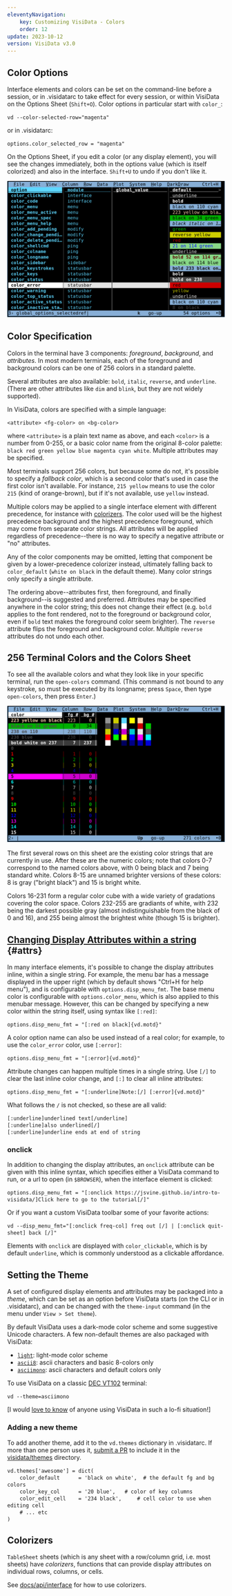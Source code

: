 ```yaml
---
eleventyNavigation:
    key: Customizing VisiData - Colors
    order: 12
update: 2023-10-12
version: VisiData v3.0
---
```


## Color Options

Interface elements and colors can be set on the command-line before a session, or in .visidatarc to take effect for every session, or within VisiData on the Options Sheet (`Shift+O`).  Color options in particular start with `color_`:

    vd --color-selected-row="magenta"

or in .visidatarc:

    options.color_selected_row = "magenta"

On the Options Sheet, if you edit a color (or any display element), you will see the changes immediately, both in the options value (which is itself colorized) and also in the interface.  `Shift+U` to undo if you don't like it.

![vd color options sheet](/docs/assets/vd-screenshot-options-colors.png)

## Color Specification

Colors in the terminal have 3 components: *foreground*, *background*, and *attributes*.
In most modern terminals, each of the foreground and background colors can be one of 256 colors in a standard palette.

Several attributes are also available: `bold`, `italic`, `reverse`, and `underline`.  (There are other attributes like `dim` and `blink`, but they are not widely supported).

In VisiData, colors are specified with a simple language:

    <attribute> <fg-color> on <bg-color>

where `<attribute>` is a plain text name as above, and each `<color>` is a number from 0-255, or a basic color name from the original 8-color palette: `black red green yellow blue magenta cyan white`.
Multiple attributes may be specified.

Most terminals support 256 colors, but because some do not, it's possible to specify a *fallback color*, which is a second color that's used in case the first color isn't available.
For instance, `215 yellow` means to use the color `215` (kind of orange-brown), but if it's not available, use `yellow` instead.

Multiple colors may be applied to a single interface element with different precedence, for instance with [colorizers](docs/api/interface).
The color used will be the highest precedence background and the highest precedence foreground, which may come from separate color strings.  All attributes will be applied regardless of precedence--there is no way to specify a negative attribute or "no" attributes.

Any of the color components may be omitted, letting that component be given by a lower-precedence colorizer instead, ultimately falling back to `color_default` (`white on black` in the default theme).
Many color strings only specify a single attribute.

The ordering above--attributes first, then foreground, and finally background--is suggested and preferred.
Attributes may be specified anywhere in the color string; this does not change their effect (e.g. `bold` applies to the font rendered, not to the foreground or background color, even if `bold` text makes the foreground color seem brighter).
The `reverse` attribute flips the foreground and background color.  Multiple `reverse` attributes do not undo each other.

## 256 Terminal Colors and the Colors Sheet

To see all the available colors and what they look like in your specific terminal, run the `open-colors` command.  (This command is not bound to any keystroke, so must be executed by its longname; press `Space`, then type `open-colors`, then press `Enter`.)

![vd open-colors](/docs/assets/vd-screenshot-colors-sheet.png)

The first several rows on this sheet are the existing color strings that are currently in use.
After these are the numeric colors; note that colors 0-7 correspond to the named colors above, with 0 being black and 7 being standard white.  Colors 8-15 are unnamed brighter versions of these colors: 8 is gray ("bright black") and 15 is bright white.

Colors 16-231 form a regular color cube with a wide variety of gradations covering the color space.
Colors 232-255 are gradiants of white, with 232 being the darkest possible gray (almost indistinguishable from the black of 0 and 16), and 255 being almost the brightest white (though 15 is brighter).

## [Changing Display Attributes within a string](#attrs) {#attrs}

In many interface elements, it's possible to change the display attributes inline, within a single string.
For example, the menu bar has a message displayed in the upper right (which by default shows "Ctrl+H for help menu"), and is configurable with `options.disp_menu_fmt`.
The base menu color is configurable with `options.color_menu`, which is also applied to this menubar message.
However, this can be changed by specifying a new color within the string itself, using syntax like `[:red]`:

    options.disp_menu_fmt = "[:red on black]{vd.motd}"

A color option name can also be used instead of a real color; for example, to use the `color_error` color, use `[:error]`:

    options.disp_menu_fmt = "[:error]{vd.motd}"

Attribute changes can happen multiple times in a single string.
Use `[/]` to clear the last inline color change, and `[:]` to clear all inline attributes:

    options.disp_menu_fmt = "[:underline]Note:[/] [:error]{vd.motd}"

What follows the `/` is not checked, so these are all valid:

    [:underline]underlined text[/underline]
    [:underline]also underlined[/]
    [:underline]underline ends at end of string

### onclick

In addition to changing the display attributes, an `onclick` attribute can be given with this inline syntax, which specifies either a VisiData command to run, or a url to open (in `$BROWSER`), when the interface element is clicked:

    options.disp_menu_fmt = "[:onclick https://jsvine.github.io/intro-to-visidata/]Click here to go to the tutorial[/]"

Or if you want a custom VisiData toolbar some of your favorite actions:

    vd --disp_menu_fmt="[:onclick freq-col] freq out [/] | [:onclick quit-sheet] back [/]"

Elements with `onclick` are displayed with `color_clickable`, which is by default `underline`, which is commonly understood as a clickable affordance.

## Setting the Theme

A set of configured display elements and attributes may be packaged into a *theme*, which can be set as an option before VisiData starts (on the CLI or in .visidatarc), and can be changed with the `theme-input` command (in the menu under `View > Set theme`).

By default VisiData uses a dark-mode color scheme and some suggestive Unicode characters.
A few non-default themes are also packaged with VisiData:

- [`light`](https://github.com/saulpw/visidata/blob/develop/visidata/themes/light.py): light-mode color scheme
- [`ascii8`](https://github.com/saulpw/visidata/blob/develop/visidata/themes/ascii8.py): ascii characters and basic 8-colors only
- [`asciimono`](https://github.com/saulpw/visidata/blob/develop/visidata/themes/asciimono.py): ascii characters and default colors only

To use VisiData on a classic [DEC VT102](https://terminals-wiki.org/wiki/index.php/DEC_VT102) terminal:

    vd --theme=asciimono

[I would [love to know](https://github.com/saulpw/visidata/discussions/1533) of anyone using VisiData in such a lo-fi situation!]

### Adding a new theme

To add another theme, add it to the `vd.themes` dictionary in .visidatarc.
If more than one person uses it, [submit a PR](https://github.com/saulpw/visidata/pulls) to include it in the [visidata/themes](https://github.com/saulpw/visidata/tree/develop/visidata/themes) directory.

    vd.themes['awesome'] = dict(
        color_default      = 'black on white',  # the default fg and bg colors
        color_key_col      = '20 blue',   # color of key columns
        color_edit_cell    = '234 black',     # cell color to use when editing cell
        # ... etc
    )

## Colorizers

`TableSheet` sheets (which is any sheet with a row/column grid, i.e. most sheets) have *colorizers*, functions that can provide display attributes on individual rows, columns, or cells.

See [docs/api/interface](/docs/api/interface#colors) for how to use colorizers.
